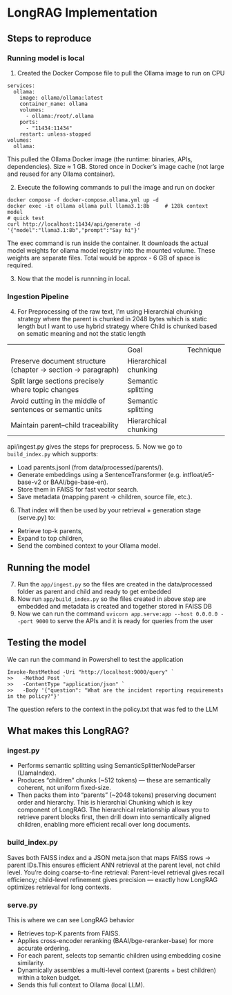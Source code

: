# LongRAG Implementation

## Steps to reproduce
### Running model is local 
1. Created the Docker Compose file to pull the Ollama image to run on CPU
```
services:
  ollama:
    image: ollama/ollama:latest
    container_name: ollama
    volumes:
      - ollama:/root/.ollama
    ports:
      - "11434:11434"
    restart: unless-stopped
volumes:
  ollama:

```
This pulled the Ollama Docker image (the runtime: binaries, APIs, dependencies).
Size ≈ 1 GB.
Stored once in Docker’s image cache (not large and reused for any Ollama container).

2. Execute the following commands to pull the image and run on docker
```
docker compose -f docker-compose.ollama.yml up -d
docker exec -it ollama ollama pull llama3.1:8b     # 128k context model
# quick test
curl http://localhost:11434/api/generate -d '{"model":"llama3.1:8b","prompt":"Say hi"}'
```
The exec command is run inside the container. It downloads the actual model weights for ollama model registry  into the mounted volume. These weights are separate files. 
Total would be approx - 6 GB of space is required.

3. Now that the model is runnning in local. 

### Ingestion Pipeline
4. For Preprocessing of the raw text, I'm using Hierarchial chunking strategy where the parent is chunked in 2048 bytes which is static length but I want to use hybrid strategy where Child is chunked based on sematic meaning and not the static length
<table>
<th><td>Goal</td>	<td>Technique</td></th>
<tr><td>Preserve document structure (chapter → section → paragraph)</td>	<td>Hierarchical chunking</td></tr>
<tr><td>Split large sections precisely where topic changes</td>	<td>Semantic splitting</td></tr>
<tr><td>Avoid cutting in the middle of sentences or semantic units</td>	<td>Semantic splitting</td></tr>
<tr><td>Maintain parent–child traceability</td>	<td>Hierarchical chunking</td></tr>
</table>

api/ingest.py gives the steps for preprocess.
5. Now we go to `build_index.py`  which supports:
- Load parents.jsonl (from data/processed/parents/).
- Generate embeddings using a SentenceTransformer (e.g. intfloat/e5-base-v2 or BAAI/bge-base-en).
- Store them in FAISS for fast vector search.
- Save metadata (mapping parent → children, source file, etc.).

6. That index will then be used by your retrieval + generation stage (serve.py) to:
- Retrieve top-k parents,
- Expand to top children,
- Send the combined context to your Ollama model.

## Running the model
7. Run the `app/ingest.py` so the files are created in the data/processed folder as parent and child and ready to get embedded
8. Now run `app/build_index.py` so the files created in above step are embedded and metadata is created and together stored in FAISS DB
9. Now we can run the command `uvicorn app.serve:app --host 0.0.0.0 --port 9000` to serve the APIs and it is ready for queries from the user

## Testing the model
 We can run the command in Powershell to test the application 

 ```
 Invoke-RestMethod -Uri "http://localhost:9000/query" `
>>   -Method Post `
>>   -ContentType "application/json" `
>>   -Body '{"question": "What are the incident reporting requirements in the policy?"}'
```
 The question refers to the context in the policy.txt that was fed to the LLM

 ## What makes this LongRAG?
 ### ingest.py
- Performs semantic splitting using SemanticSplitterNodeParser (LlamaIndex).
- Produces “children” chunks (~512 tokens) — these are semantically coherent, not uniform fixed-size.
- Then packs them into “parents” (~2048 tokens) preserving document order and hierarchy.
This is hierarchial Chunking which is key component of LongRAG. The hierarchical relationship allows you to retrieve parent blocks first, then drill down into semantically aligned children, enabling more efficient recall over long documents.

### build_index.py
Saves both FAISS index and a JSON meta.json that maps FAISS rows → parent IDs.This ensures efficient ANN retrieval at the parent level, not child level. You’re doing coarse-to-fine retrieval:
Parent-level retrieval gives recall efficiency; child-level refinement gives precision — exactly how LongRAG optimizes retrieval for long contexts.

### serve.py
This is where we can see LongRAG behavior
- Retrieves top-K parents from FAISS.
- Applies cross-encoder reranking (BAAI/bge-reranker-base) for more accurate ordering.
- For each parent, selects top semantic children using embedding cosine similarity.
- Dynamically assembles a multi-level context (parents + best children) within a token budget.
- Sends this full context to Ollama (local LLM).



